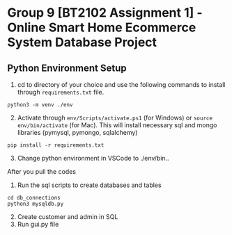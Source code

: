 # Group 9 [BT2102 Assignment 1] - Online Smart Home Ecommerce System Database Project

## Python Environment Setup
1. cd to directory of your choice and use the following commands to install through `requirements.txt` file. 
```
python3 -m venv ./env
```
2. Activate through `env/Scripts/activate.ps1` (for Windows) or `source env/bin/activate` (for Mac). This will install necessary sql and mongo libraries (pymysql, pymongo, sqlalchemy)
```
pip install -r requirements.txt
```
3. Change python environment in VSCode to ./env/bin..


After you pull the codes
1. Run the sql scripts to create databases and tables
``` 
cd db_connections
python3 mysqldb.py
```
2. Create customer and admin in SQL
3. Run gui.py file 